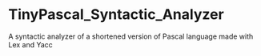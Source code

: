 # TinyPascal_Syntactic_Analyzer
A syntactic analyzer of a shortened version of Pascal language made with Lex and Yacc
